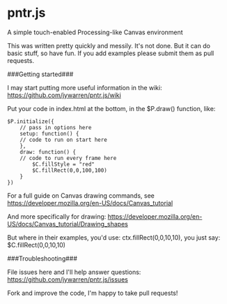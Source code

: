 pntr.js
=======

A simple touch-enabled Processing-like Canvas environment

This was written pretty quickly and messily. It's not done. But it can do basic stuff, so have fun. If you add examples please submit them as pull requests.

###Getting started###

I may start putting more useful information in the wiki: https://github.com/jywarren/pntr.js/wiki

Put your code in index.html at the bottom, in the $P.draw() function, like: 

    $P.initialize({
    	// pass in options here
        setup: function() {
		// code to run on start here
        },
    	draw: function() {
		// code to run every frame here
    		$C.fillStyle = "red"
    		$C.fillRect(0,0,100,100)
    	}
    })

For a full guide on Canvas drawing commands, see https://developer.mozilla.org/en-US/docs/Canvas_tutorial

And more specifically for drawing: https://developer.mozilla.org/en-US/docs/Canvas_tutorial/Drawing_shapes

But where in their examples, you'd use: ctx.fillRect(0,0,10,10), you just say: $C.fillRect(0,0,10,10)

###Troubleshooting###

File issues here and I'll help answer questions: https://github.com/jywarren/pntr.js/issues

Fork and improve the code, I'm happy to take pull requests!

